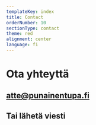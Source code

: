```yaml
---
templateKey: index
title: Contact
orderNumber: 10
sectionType: contact
theme: red
alignment: center
language: fi
---
```

# Ota yhteyttä
## <a href="mailto:atte@punainentupa.fi">atte@punainentupa.fi</a>
## Tai lähetä viesti
